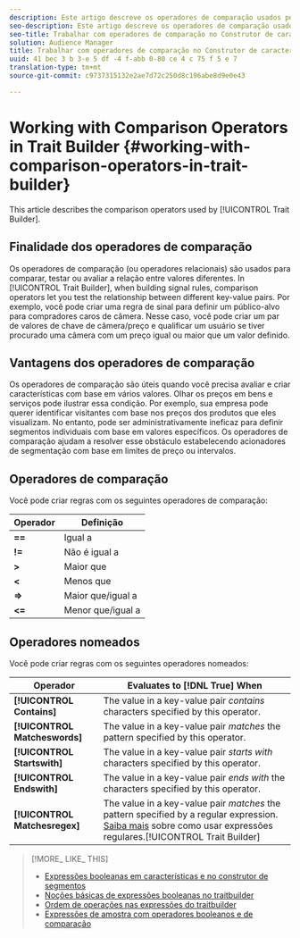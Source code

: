 ```yaml
---
description: Este artigo descreve os operadores de comparação usados pelo Construtor de traços.
seo-description: Este artigo descreve os operadores de comparação usados pelo Construtor de traços.
seo-title: Trabalhar com operadores de comparação no Construtor de características
solution: Audience Manager
title: Trabalhar com operadores de comparação no Construtor de características
uuid: 41 bec 3 b 3-e 5 df -4 f-abb 0-80 ce 4 c 75 f 5 e 7
translation-type: tm+mt
source-git-commit: c9737315132e2ae7d72c250d8c196abe8d9e0e43

---
```



# Working with Comparison Operators in Trait Builder {#working-with-comparison-operators-in-trait-builder}

This article describes the comparison operators used by [!UICONTROL Trait Builder].

## Finalidade dos operadores de comparação

<!-- c_tb_comparison_operators.xml -->

Os operadores de comparação (ou operadores relacionais) são usados para comparar, testar ou avaliar a relação entre valores diferentes. In [!UICONTROL Trait Builder], when building signal rules, comparison operators let you test the relationship between different key-value pairs. Por exemplo, você pode criar uma regra de sinal para definir um público-alvo para compradores caros de câmera. Nesse caso, você pode criar um par de valores de chave de câmera/preço e qualificar um usuário se tiver procurado uma câmera com um preço igual ou maior que um valor definido.

## Vantagens dos operadores de comparação

Os operadores de comparação são úteis quando você precisa avaliar e criar características com base em vários valores. Olhar os preços em bens e serviços pode ilustrar essa condição. Por exemplo, sua empresa pode querer identificar visitantes com base nos preços dos produtos que eles visualizam. No entanto, pode ser administrativamente ineficaz para definir segmentos individuais com base em valores específicos. Os operadores de comparação ajudam a resolver esse obstáculo estabelecendo acionadores de segmentação com base em limites de preço ou intervalos.

## Operadores de comparação

Você pode criar regras com os seguintes operadores de comparação:

| Operador | Definição |
|---|---|
| **==** | Igual a |
| **!=** | Não é igual a |
| **&gt;** | Maior que |
| **&lt;** | Menos que |
| **=&gt;** | Maior que/igual a |
| **&lt;=** | Menor que/igual a |

## Operadores nomeados

Você pode criar regras com os seguintes operadores nomeados:

| Operador | Evaluates to [!DNL True] When |
|---|---|
| **[!UICONTROL Contains]** | The value in a key-value pair *contains* characters specified by this operator. |
| **[!UICONTROL Matcheswords]** | The value in a key-value pair *matches* the pattern specified by this operator. |
| **[!UICONTROL Startswith]** | The value in a key-value pair *starts with* characters specified by this operator. |
| **[!UICONTROL Endswith]** | The value in a key-value pair *ends with* the characters specified by this operator. |
| **[!UICONTROL Matchesregex]** | The value in a key-value pair *matches* the pattern specified by a regular expression. [Saiba mais](../../features/traits/trait-builder-regex.md) sobre como usar expressões regulares.[!UICONTROL Trait Builder] |

>[!MORE_ LIKE_ THIS]
>
>* [Expressões booleanas em características e no construtor de segmentos](../../reference/boolean-expressions-tsb.md)
>* [Noções básicas de expressões booleanas no traitbuilder](../../reference/boolean-expressions-tsb.md)
>* [Ordem de operações nas expressões do traitbuilder](../../features/traits/trait-operator-precedence.md)
>* [Expressões de amostra com operadores booleanos e de comparação](../../features/traits/trait-expression-samples.md)

